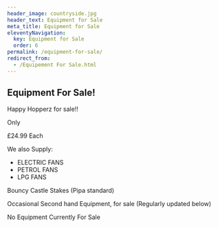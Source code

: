```yaml
---
header_image: countryside.jpg
header_text: Equipment for Sale
meta_title: Equipment for Sale
eleventyNavigation:
  key: Equipment for Sale
  order: 6
permalink: /equipment-for-sale/
redirect_from:
  - /Equipement For Sale.html
---
```


## Equipment For Sale!

Happy Hopperz for sale!!

Only

£24.99 Each

We also Supply:

- ELECTRIC FANS
- PETROL FANS
- LPG FANS

Bouncy Castle Stakes (Pipa standard)

Occasional Second hand Equipment, for sale
(Regularly updated below)

No Equipment Currently For Sale
